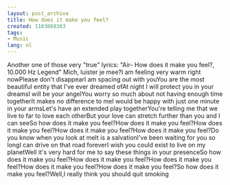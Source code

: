 ```yaml
---
layout: post_archive
title: How does it make you feel?
created: 1103068363
tags:
- Music
lang: nl
---
```

Another one of those very "true" lyrics: "Air- How does it make you feel?, 10.000 Hz Legend" Mich, luister je mee?I am feeling very warm right nowPlease don't disappearI am spacing out with youYou are the most beautiful entity that I've ever dreamed ofAt night I will protect you in your dreamsI will be your angelYou worry so much about not having enough time togetherIt makes no difference to meI would be happy with just one minute in your armsLet's have an extended play togetherYou're telling me that we live to far to love each otherBut your love can stretch further than you and I can seeSo how does it make you feel?How does it make you feel?How does it make you feel?How does it make you feel?How does it make you feel?Do you know when you look at meIt is a salvationI've been waiting for you so longI can drive on that road foreverI wish you could exist to live on my planetWell it's very hard for me to say these things in your presenceSo how does it make you feel?How does it make you feel?How does it make you feel?How does it make you feel?How does it make you feel?So how does it make you feel?Well,I really think you should quit smoking 
